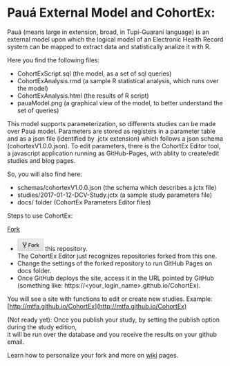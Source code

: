 #  Pauá External Model and CohortEx:  

Pauá (means large in extension, broad, in Tupí-Guaraní language) is an external model upon which the logical model  of an Electronic Health Record system can be mapped to extract data and statistically analize it with R.

Here you find the following files:  
  - CohortExScript.sql    (the model, as a set of sql queries) 
  - CohortExAnalysis.rmd  (a sample R statistical analysis, which runs over the model)
  - CohortExAnalysis.html (the results of R script)
  - pauaModel.png         (a graphical view of the model, to better understand the set of queries)

This model supports parameterization, so differents studies can be made over Pauá model.
Parameters are stored as registers in a parameter table and as a json file (identified by .jctx extension) which follows a json schema (cohortexV1.0.0.json).
To edit parameters, there is the CohortEx Editor tool, a javascript application 
running as GitHub-Pages, with ablity to create/edit studies and blog pages.

So, you will also find here:
  - schemas/cohortexV1.0.0.json        (the schema which describes a jctx file)
  - studies/2017-01-12-DCV-Study.jctx  (a sample study parameters file)
  - docs/ folder                       (CohortEx Parameters Editor files)
  
Steps to use CohortEx:

<!-- Place this tag where you want the button to render. -->
<a class="github-button" href="https://github.com/MTFA/CohortEx/fork" data-icon="octicon-repo-forked" data-style="mega" data-count-href="/MTFA/CohortEx/network" data-count-api="/repos/MTFA/CohortEx#forks_count" data-count-aria-label="# forks on GitHub" aria-label="Fork MTFA/CohortEx on GitHub">Fork</a>

  - ![Fork](docs/css/images/fork_small.png) this repository.  
    The CohortEx Editor just recognizes repositories forked from this one. 
  - Change the settings of the forked repository to run GitHub Pages on docs folder. 
  - Once GitHub deploys the site, access it in the URL pointed by GitHub 
    (something like: https://&lt;your_login_name&gt;.github.io/CohortEx). 

You will see a site with functions to edit or create new studies. 
Example: [http://mtfa.github.io/CohortEx](http://mtfa.github.io/CohortEx)

(Not ready yet): Once you publish your study, by setting the publish option during the study edition,  
it will be run over the database and you receive the results on your github email.

Learn how to personalize your fork and more on [wiki](https://github.com/MTFA/CohortEx/wiki) pages.

